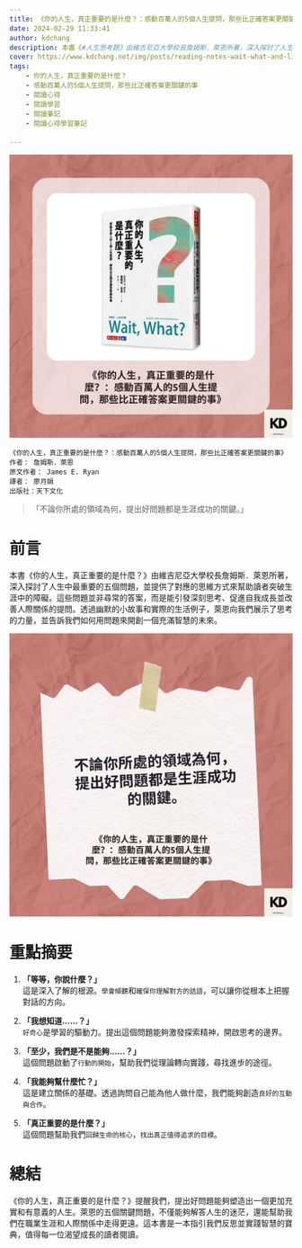 ```yaml
---
title: 《你的人生，真正重要的是什麼？：感動百萬人的5個人生提問，那些比正確答案更關鍵的事》| 閱讀心得學習筆記
date: 2024-02-29 11:33:41
author: kdchang
description: 本書《#人生思考題》由維吉尼亞大學校長詹姆斯．萊恩所著，深入探討了人生中最重要的五個問題，並提供了對應的思維方式來幫助讀者突破生涯中的障礙。這些問題並非尋常的答案，而是能引發深刻思考、促進自我成長並改善人際關係的提問。透過幽默的小故事和實際的生活例子，萊恩向我們展示了思考的力量，並告訴我們如何用問題來開創一個充滿智慧的未來。
cover: https://www.kdchang.net/img/posts/reading-notes-wait-what-and-lifes-essential-questions-1.jpg
tags: 
    - 你的人生，真正重要的是什麼？
    - 感動百萬人的5個人生提問，那些比正確答案更關鍵的事
    - 閱讀心得
    - 閱讀學習
    - 閱讀筆記
    - 閱讀心得學習筆記

---
```


![](img/posts/reading-notes-wait-what-and-lifes-essential-questions-1.jpg)

```
《你的人生，真正重要的是什麼？：感動百萬人的5個人生提問，那些比正確答案更關鍵的事》
作者： 詹姆斯．萊恩
原文作者： James E. Ryan
譯者： 廖月娟
出版社：天下文化 
```

> 「不論你所處的領域為何，提出好問題都是生涯成功的關鍵。」

# 前言
本書《你的人生，真正重要的是什麼？》由維吉尼亞大學校長詹姆斯．萊恩所著，深入探討了人生中最重要的五個問題，並提供了對應的思維方式來幫助讀者突破生涯中的障礙。這些問題並非尋常的答案，而是能引發深刻思考、促進自我成長並改善人際關係的提問。透過幽默的小故事和實際的生活例子，萊恩向我們展示了思考的力量，並告訴我們如何用問題來開創一個充滿智慧的未來。

![](img/posts/reading-notes-wait-what-and-lifes-essential-questions-2.jpg)

# 重點摘要
1. **「等等，你說什麼？」**  
   這是深入了解的根源。`學會傾聽`和`確保你理解對方的話語`，可以讓你從根本上把握對話的方向。

2. **「我想知道……？」**  
   `好奇心`是學習的驅動力。提出這個問題能夠激發探索精神，開啟思考的邊界。

3. **「至少，我們是不是能夠……？」**  
   這個問題啟動了`行動的開始`，幫助我們從理論轉向實踐，尋找進步的途徑。

4. **「我能夠幫什麼忙？」**  
   這是建立關係的基礎。透過詢問自己能為他人做什麼，我們能夠創造`良好的互動與合作`。

5. **「真正重要的是什麼？」**  
   這個問題幫助我們`回歸生命的核心`，`找出真正值得追求的目標`。

# 總結
《你的人生，真正重要的是什麼？》提醒我們，提出好問題能夠塑造出一個更加充實和有意義的人生。萊恩的五個關鍵問題，不僅能夠解答人生的迷茫，還能幫助我們在職業生涯和人際關係中走得更遠。這本書是一本指引我們反思並實踐智慧的寶典，值得每一位渴望成長的讀者閱讀。
